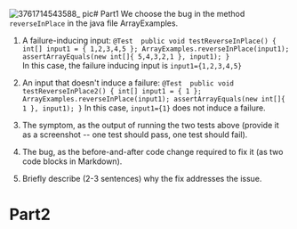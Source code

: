 ![3761714543588_ pic](https://github.com/yigegong/cse15l-lab-report3/assets/139932435/deb34c18-23be-4a15-a418-fdc5bcb8fce1)# Part1
We choose the bug in the method `reverseInPlace` in the java file ArrayExamples.


1. A failure-inducing input:
   `@Test 
	public void testReverseInPlace() {
    int[] input1 = { 1,2,3,4,5 };
    ArrayExamples.reverseInPlace(input1);
    assertArrayEquals(new int[]{ 5,4,3,2,1 }, input1);
	}`   
  In this case, the failure inducing input is `input1={1,2,3,4,5}`
2. An input that doesn't induce a failure:
   `@Test 
	public void testReverseInPlace2() {
    int[] input1 = { 1 };
    ArrayExamples.reverseInPlace(input1);
    assertArrayEquals(new int[]{ 1 }, input1);
	}`
  In this case, `input1={1}` does not induce a failure.

3. The symptom, as the output of running the two tests above (provide it as a screenshot -- one test should pass, one test should fail).
   
7. The bug, as the before-and-after code change required to fix it (as two code blocks in Markdown).
8. Briefly describe (2-3 sentences) why the fix addresses the issue.
# Part2
